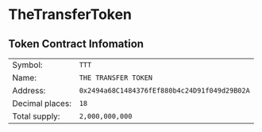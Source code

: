 # TheTransferToken

## Token Contract Infomation
|||
|---|---|
|Symbol: | `TTT` |
|Name: | `THE TRANSFER TOKEN` |
|Address: | `0x2494a68C1484376fEf880b4c24D91f049d29B02A` |
|Decimal places: | `18` |
|Total supply: | `2,000,000,000` |
